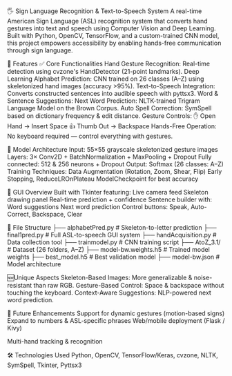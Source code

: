 🖐️ Sign Language Recognition & Text-to-Speech System
A real-time American Sign Language (ASL) recognition system that converts hand gestures into text and speech using Computer Vision and Deep Learning.
Built with Python, OpenCV, TensorFlow, and a custom-trained CNN model, this project empowers accessibility by enabling hands-free communication through sign language.

🚀 Features
✅ Core Functionalities
Hand Gesture Recognition: Real-time detection using cvzone's HandDetector (21-point landmarks).
Deep Learning Alphabet Prediction: CNN trained on 26 classes (A–Z) using skeletonized hand images (accuracy >95%).
Text-to-Speech Integration: Converts constructed sentences into audible speech with pyttsx3.
Word & Sentence Suggestions:
Next Word Prediction: NLTK-trained Trigram Language Model on the Brown Corpus.
Auto Spell Correction: SymSpell based on dictionary frequency & edit distance.
Gesture Controls:
✋ Open Hand → Insert Space
👍 Thumb Out → Backspace
Hands-Free Operation: No keyboard required — control everything with gestures.

🧠 Model Architecture
Input: 55×55 grayscale skeletonized gesture images
Layers:
3× Conv2D + BatchNormalization + MaxPooling + Dropout
Fully connected: 512 & 256 neurons + Dropout
Output: Softmax (26 classes: A–Z)
Training Techniques:
Data Augmentation (Rotation, Zoom, Shear, Flip)
Early Stopping, ReduceLROnPlateau
ModelCheckpoint for best accuracy

📸 GUI Overview
Built with Tkinter featuring:
Live camera feed
Skeleton drawing panel
Real-time prediction + confidence
Sentence builder with:
Word suggestions
Next word prediction
Control buttons: Speak, Auto-Correct, Backspace, Clear

📁 File Structure
├── alphabetPred.py         # Skeleton-to-letter prediction
├── final1pred.py           # Full ASL-to-speech GUI system
├── handAcquisition.py      # Data collection tool
├── trainmodel.py           # CNN training script
├── AtoZ_3.1/               # Dataset (26 folders, A–Z)
├── model-bw.weights.h5     # Trained model weights
├── best_model.h5           # Best validation model
├── model-bw.json           # Model architecture

🆕Unique Aspects
Skeleton-Based Images: More generalizable & noise-resistant than raw RGB.
Gesture-Based Control: Space & backspace without touching the keyboard.
Context-Aware Suggestions: NLP-powered next word prediction.

🧪 Future Enhancements
Support for dynamic gestures (motion-based signs)
Expand to numbers & ASL-specific phrases
Web/mobile deployment (Flask / Kivy)

Multi-hand tracking & recognition

🛠️ Technologies Used
Python, OpenCV, TensorFlow/Keras, cvzone, NLTK, SymSpell, Tkinter, Pyttsx3
